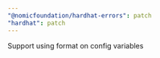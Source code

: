 ```yaml
---
"@nomicfoundation/hardhat-errors": patch
"hardhat": patch
---
```


Support using format on config variables
